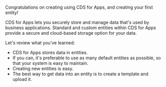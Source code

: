 Congratulations on creating using CDS for Apps, and creating your first entity! 

CDS for Apps lets you securely store and manage data that's used by business applications. Standard and custom entities within CDS for Apps provide a secure and cloud-based storage option for your data.

Let's review what you've learned:
- CDS for Apps stores data in entities. 
- If you can, it's preferable to use as many default entities as possible, so that your system is easy to maintain.
- Creating new entities is easy.
- The best way to get data into an entity is to create a template and upload it. 